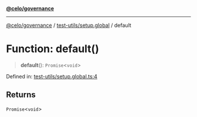 [**@celo/governance**](../../../README.md)

***

[@celo/governance](../../../README.md) / [test-utils/setup.global](../README.md) / default

# Function: default()

> **default**(): `Promise`\<`void`\>

Defined in: [test-utils/setup.global.ts:4](https://github.com/celo-org/developer-tooling/blob/master/packages/sdk/governance/src/test-utils/setup.global.ts#L4)

## Returns

`Promise`\<`void`\>

